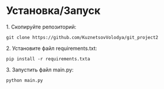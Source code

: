 <h1>Установка/Запуск</h1>
1. Скопируйте репозиторий:
<pre><code>git clone https://github.com/KuznetsovVolodya/git_project2</code></pre>
2. Установите файл requirements.txt:
<pre><code>pip install -r requirements.txta</code></pre>
3. Запустить файл main.py:
<pre><code>python main.py</code></pre>
